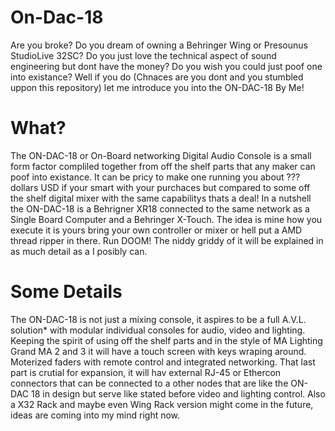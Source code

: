 # On-Dac-18
Are you broke? Do you dream of owning a Behringer Wing or Presounus StudioLive 32SC? 
Do you just love the technical aspect of sound engineering but dont have the money? 
Do you wish you could just poof one into existance? 
Well if you do (Chnaces are you dont and you stumbled uppon this repository) let me introduce you into the ON-DAC-18 By Me!
# What?
The ON-DAC-18 or On-Board networking Digital Audio Console is a small form factor compliled together from off the shelf parts that any maker can poof into existance.
It can be pricy to make one running you about ??? dollars USD if your smart with your purchaces but compared to some off the shelf digital mixer with the same capabilitys thats a deal!
In a nutshell the ON-DAC-18 is a Behrigner XR18 connected to the same network as a Single Board Computer and a Behringer X-Touch.
The idea is mine how you execute it is yours bring your own controller or mixer or hell put a AMD thread ripper in there. Run DOOM! 
The niddy griddy of it will be explained in as much detail as a I posibly can.
# Some Details
The ON-DAC-18 is not just a mixing console, it aspires to be a full A.V.L. solution* with modular individual consoles for audio, video and lighting. 
Keeping the spirit of using off the shelf parts and in the style of MA Lighting Grand MA 2 and 3 it will have a touch screen with keys wraping around.
Moterized faders with remote control and integrated networking.
That last part is crutial for expansion, it will hav external RJ-45 or Ethercon connectors that can be connected to a other nodes that are like the ON-DAC 18 in design but serve like stated before video and lighting control.
Also a X32 Rack and maybe even Wing Rack version might come in the future, ideas are coming into my mind right now.
